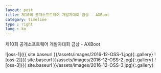 ```yaml
---
layout: post
title: 제10회 공개소프트웨어 개발자대회 금상 - AXBoot
category: timeline
type : right
lang : ko
---
```


제10회 공개소프트웨어 개발자대회 금상 - AXBoot

![oss-1]({{ site.baseurl }}/assets/images/2016-12-OSS-1.jpg){:.gallery}
![oss-2]({{ site.baseurl }}/assets/images/2016-12-OSS-2.jpg){:.gallery}
![oss-3]({{ site.baseurl }}/assets/images/2016-12-OSS-3.jpg){:.gallery}